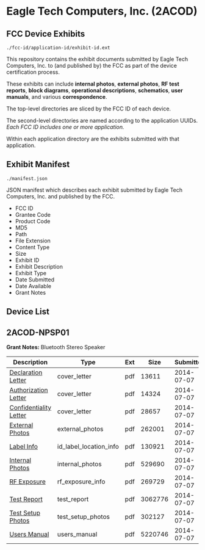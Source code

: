 # Eagle Tech Computers, Inc. (2ACOD)
## FCC Device Exhibits

```
./fcc-id/application-id/exhibit-id.ext
```

This repository contains the exhibit documents submitted by Eagle Tech Computers, Inc. to (and published by) the FCC as part of the device certification process.

These exhibits can include **internal photos**, **external photos**, **RF test reports**, **block diagrams**, **operational descriptions**, **schematics**, **user manuals**, and various **correspondence**.

The top-level directories are sliced by the FCC ID of each device.

The second-level directories are named according to the application UUIDs. *Each FCC ID includes one or more application.*

Within each application directory are the exhibits submitted with that application. 

## Exhibit Manifest

```
./manifest.json
```

JSON manifest which describes each exhibit submitted by Eagle Tech Computers, Inc. and published by the FCC.

- FCC ID
- Grantee Code
- Product Code
- MD5
- Path
- File Extension
- Content Type
- Size
- Exhibit ID
- Exhibit Description
- Exhibit Type
- Date Submitted
- Date Available
- Grant Notes

## Device List
## 2ACOD-NPSP01
**Grant Notes:** Bluetooth Stereo Speaker

| Description | Type | Ext | Size | Submitted | Available |
| ----------- | ---- | --- | ---- | --------- | --------- |
| [Declaration Letter](2ACOD-NPSP01/c3ecb1654973e47463df05e9bfa17957/2317633.pdf) | cover_letter | pdf | 13611 | 2014-07-07 | 2014-07-07 |
| [Authorization Letter](2ACOD-NPSP01/c3ecb1654973e47463df05e9bfa17957/2317634.pdf) | cover_letter | pdf | 14324 | 2014-07-07 | 2014-07-07 |
| [Confidentiality Letter](2ACOD-NPSP01/c3ecb1654973e47463df05e9bfa17957/2317638.pdf) | cover_letter | pdf | 28657 | 2014-07-07 | 2014-07-07 |
| [External Photos](2ACOD-NPSP01/c3ecb1654973e47463df05e9bfa17957/2317635.pdf) | external_photos | pdf | 262001 | 2014-07-07 | 2014-07-07 |
| [Label Info](2ACOD-NPSP01/c3ecb1654973e47463df05e9bfa17957/2317637.pdf) | id_label_location_info | pdf | 130921 | 2014-07-07 | 2014-07-07 |
| [Internal Photos](2ACOD-NPSP01/c3ecb1654973e47463df05e9bfa17957/2317636.pdf) | internal_photos | pdf | 529690 | 2014-07-07 | 2014-07-07 |
| [RF Exposure](2ACOD-NPSP01/c3ecb1654973e47463df05e9bfa17957/2317632.pdf) | rf_exposure_info | pdf | 269729 | 2014-07-07 | 2014-07-07 |
| [Test Report](2ACOD-NPSP01/c3ecb1654973e47463df05e9bfa17957/2317631.pdf) | test_report | pdf | 3062776 | 2014-07-07 | 2014-07-07 |
| [Test Setup Photos](2ACOD-NPSP01/c3ecb1654973e47463df05e9bfa17957/2317639.pdf) | test_setup_photos | pdf | 302127 | 2014-07-07 | 2014-07-07 |
| [Users Manual](2ACOD-NPSP01/c3ecb1654973e47463df05e9bfa17957/2317640.pdf) | users_manual | pdf | 5220746 | 2014-07-07 | 2014-07-07 |
